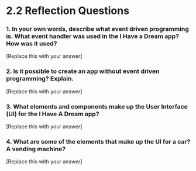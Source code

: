 # 2.2 Reflection Questions

### 1. In your own words, describe what event driven programming is. What event handler was used in the I Have a Dream app? How was it used?

[Replace this with your answer]

### 2. Is it possible to create an app without event driven programming? Explain.

[Replace this with your answer]

### 3. What elements and components make up the User Interface (UI) for the I Have A Dream app?

[Replace this with your answer]

### 4. What are some of the elements that make up the UI for a car? A vending machine?

[Replace this with your answer]

